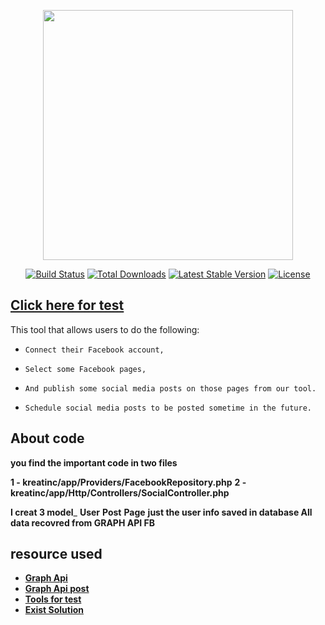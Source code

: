 <p align="center"><img src="https://www.kreatinc.com/img/logo-full.svg" width="400"></p>

<p align="center">
<a href="https://travis-ci.org/laravel/framework"><img src="https://travis-ci.org/laravel/framework.svg" alt="Build Status"></a>
<a href="https://packagist.org/packages/laravel/framework"><img src="https://poser.pugx.org/laravel/framework/d/total.svg" alt="Total Downloads"></a>
<a href="https://packagist.org/packages/laravel/framework"><img src="https://poser.pugx.org/laravel/framework/v/stable.svg" alt="Latest Stable Version"></a>
<a href="https://packagist.org/packages/laravel/framework"><img src="https://poser.pugx.org/laravel/framework/license.svg" alt="License"></a>
</p>

## [Click here for test ](https://kreatinc.3ajilpress.com)

 This tool that allows users to do the following:

-     Connect their Facebook account,

-     Select some Facebook pages,

-     And publish some social media posts on those pages from our tool.
     
-     Schedule social media posts to be posted sometime in the future.




## About code

**you find the important code  in two files**

**1 - kreatinc/app/Providers/FacebookRepository.php**
**2 - kreatinc/app/Http/Controllers/SocialController.php**

**I creat 3 model**_
    **User**
    **Post**
    **Page**
**just the user info saved in database All data recovred from GRAPH API FB** 

##  resource used



- **[Graph Api](https://developers.facebook.com/docs/graph-api)**
- **[Graph Api post ](https://developers.facebook.com/docs/graph-api/reference/post/)**
- **[Tools for test](https://developers.facebook.com/tools/explorer/)**
- **[Exist Solution](https://tijana-sokovic.medium.com/post-on-facebook-page-with-graph-api-and-laravel-d31a8dd6e5c3)**
